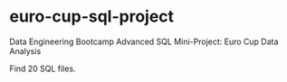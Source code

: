 # euro-cup-sql-project
Data Engineering Bootcamp Advanced SQL Mini-Project: Euro Cup Data Analysis

Find 20 SQL files.
